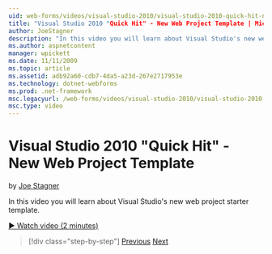 ```yaml
---
uid: web-forms/videos/visual-studio-2010/visual-studio-2010-quick-hit-new-web-project-template
title: "Visual Studio 2010 "Quick Hit" - New Web Project Template | Microsoft Docs"
author: JoeStagner
description: "In this video you will learn about Visual Studio's new web project starter template."
ms.author: aspnetcontent
manager: wpickett
ms.date: 11/11/2009
ms.topic: article
ms.assetid: adb92a60-cdb7-4da5-a23d-267e2717953e
ms.technology: dotnet-webforms
ms.prod: .net-framework
msc.legacyurl: /web-forms/videos/visual-studio-2010/visual-studio-2010-quick-hit-new-web-project-template
msc.type: video
---
```

Visual Studio 2010 "Quick Hit" - New Web Project Template
====================
by [Joe Stagner](https://github.com/JoeStagner)

In this video you will learn about Visual Studio's new web project starter template.

[&#9654; Watch video (2 minutes)](https://channel9.msdn.com/Blogs/ASP-NET-Site-Videos/visual-studio-2010-quick-hit-new-web-project-template)

>[!div class="step-by-step"]
[Previous](visual-studio-2010-quick-hit-multi-monitor-support.md)
[Next](visual-studio-2010-quick-hit-new-multi-targeting.md)